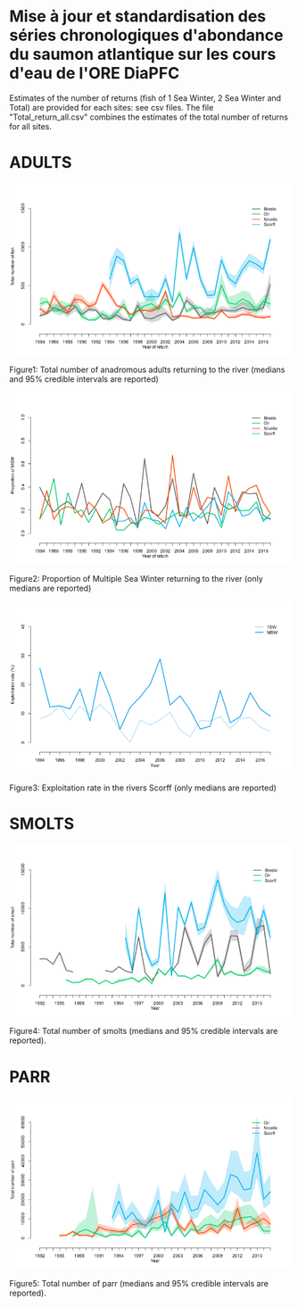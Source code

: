 Mise à jour et standardisation des séries chronologiques d'abondance du saumon atlantique sur les cours d'eau de l'ORE DiaPFC
======

Estimates of the number of returns (fish of 1 Sea Winter, 2 Sea Winter and Total) are provided for each sites: see csv files.
The file "Total_return_all.csv" combines the estimates of the total number of returns for all sites.


# ADULTS

![Figure1](total_return.png)  

Figure1: Total number of anadromous adults returning to the river (medians and 95% credible intervals are reported)

![Figure2](prop_MSW_return.png)  

Figure2: Proportion of Multiple Sea Winter returning to the river (only medians are reported)


![Figure3](exploitation_Scorff.png) 

Figure3: Exploitation rate in the rivers Scorff (only medians are reported)

# SMOLTS
![Figure4](total_smolt.png) 

Figure4: Total number of smolts (medians and 95% credible intervals are reported).


# PARR
![Figure5](total_tacon.png) 

Figure5: Total number of parr (medians and 95% credible intervals are reported).
